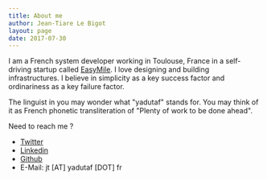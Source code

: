 ```yaml
---
title: About me
author: Jean-Tiare Le Bigot
layout: page
date: 2017-07-30
---
```


I am a French system developer working in Toulouse, France in a self-driving startup called [EasyMile](http://easymile.com/). I love designing and building infrastructures. I believe in simplicity as a key success factor and ordinariness as a key failure factor.

The linguist in you may wonder what "yadutaf" stands for. You may think of it as French phonetic transliteration of "Plenty of work to be done ahead".

Need to reach me ?

  * [Twitter][2]
  * [Linkedin][3]
  * [Github][4]
  * E-Mail: jt [AT] yadutaf [DOT] fr

 [1]: https://github.com/yadutaf/ctop
 [2]: https://twitter.com/oyadutaf
 [3]: http://fr.linkedin.com/in/yadutaf
 [4]: http://github.com/yadutaf
